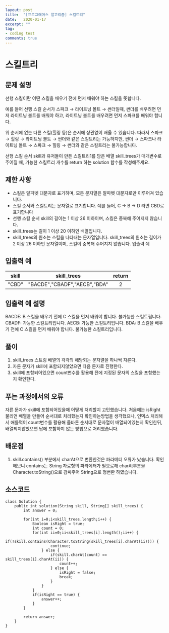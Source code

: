 ```yaml
---
layout: post
title:  "[프로그래머스 알고리즘] 스킬트리"
date:   2020-01-17
excerpt: ""
tag:
- coding test 
comments: true
---
```


# 스킬트리

## 문제 설명  

선행 스킬이란 어떤 스킬을 배우기 전에 먼저 배워야 하는 스킬을 뜻합니다.

예를 들어 선행 스킬 순서가 스파크 → 라이트닝 볼트 → 썬더일때, 썬더를 배우려면 먼저 라이트닝 볼트를 배워야 하고, 라이트닝 볼트를 배우려면 먼저 스파크를 배워야 합니다.

위 순서에 없는 다른 스킬(힐링 등)은 순서에 상관없이 배울 수 있습니다. 따라서 스파크 → 힐링 → 라이트닝 볼트 → 썬더와 같은 스킬트리는 가능하지만, 썬더 → 스파크나 라이트닝 볼트 → 스파크 → 힐링 → 썬더와 같은 스킬트리는 불가능합니다.

선행 스킬 순서 skill과 유저들이 만든 스킬트리1를 담은 배열 skill_trees가 매개변수로 주어질 때, 가능한 스킬트리 개수를 return 하는 solution 함수를 작성해주세요.

## 제한 사항  
* 스킬은 알파벳 대문자로 표기하며, 모든 문자열은 알파벳 대문자로만 이루어져 있습니다.
* 스킬 순서와 스킬트리는 문자열로 표기합니다.
예를 들어, C → B → D 라면 CBD로 표기합니다
* 선행 스킬 순서 skill의 길이는 1 이상 26 이하이며, 스킬은 중복해 주어지지 않습니다.
* skill_trees는 길이 1 이상 20 이하인 배열입니다.
* skill_trees의 원소는 스킬을 나타내는 문자열입니다.
skill_trees의 원소는 길이가 2 이상 26 이하인 문자열이며, 스킬이 중복해 주어지지 않습니다.
입출력 예


## 입출력 예  
  
|skill|skill_trees|return|
|:---:|:---:|:---:|
|"CBD"|"BACDE","CBADF","AECB","BDA"|2|
  
## 입출력 예 설명
BACDE: B 스킬을 배우기 전에 C 스킬을 먼저 배워야 합니다. 불가능한 스킬트립니다.
CBADF: 가능한 스킬트리입니다.
AECB: 가능한 스킬트리입니다.
BDA: B 스킬을 배우기 전에 C 스킬을 먼저 배워야 합니다. 불가능한 스킬트리입니다.



## 풀이
1. skill_trees 스트링 배열의 각각의 해당되는 문자열을 하나씩 자른다.
2. 자른 문자가 skill에 포함되지않았으면 다음 문자로 진행한다.
3. skill에 포함되어있으면 count변수를 활용해 전에 지정된 문자의 스킬을 포함했는지 확인한다.


## 푸는 과정에서의 오류
자른 문자가 skill에 포함되어있을때 어떻게 처리할지 고민했습니다. 처음에는 isRight 불리언 배열을 만들어 순서대로 처리했는지 확인하는방법을 생각했으나, 인덱스 처리해서 애를먹어 count변수를 활용해 올바른 순서대로 문자열이 배열되어있는지 확인한뒤, 배열되지않았으면 답에 포함하지 않는 방법으로 처리했습니다.


## 배운점
1. skill.contains() 부분에서 charAt으로 변환한것은 파라메터 오류가 났습니다. 확인해보니 contains는 String 자료형의 파라메터가 필요로해 charAt부분을 Character.toString()으로 감싸주어 String으로 형변환 하였습니다.



## 소스코드
~~~
class Solution {
    public int solution(String skill, String[] skill_trees) {
        int answer = 0;
        
        for(int i=0;i<skill_trees.length;i++) {
            Boolean isRight = true;
            int count = 0;
            for(int ii=0;ii<skill_trees[i].length();ii++) {
                if(!skill.contains(Character.toString(skill_trees[i].charAt(ii)))) {
                    continue;
                } else {
                    if(skill.charAt(count) == skill_trees[i].charAt(ii)) {
                        count++;
                    } else {
                        isRight = false;
                        break;
                    }
                }
            }
            if(isRight == true) {
                answer++;
            }
        }
        
        return answer;
    }
}
~~~
